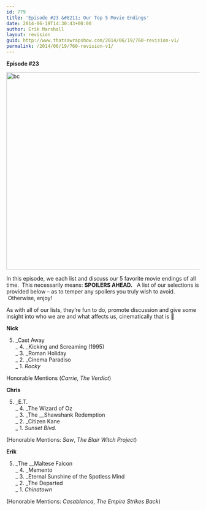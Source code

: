 ```yaml
---
id: 779
title: 'Episode #23 &#8211; Our Top 5 Movie Endings'
date: 2014-06-19T14:30:43+00:00
author: Erik Marshall
layout: revision
guid: http://www.thatsawrapshow.com/2014/06/19/760-revision-v1/
permalink: /2014/06/19/760-revision-v1/
---
```

**Episode #23**

[<img class="aligncenter size-full wp-image-772" src="http://www.thatsawrapshow.com/wp-content/uploads/2014/06/bc.jpg" alt="bc" width="750" height="516" srcset="http://www.thatsawrapshow.com/wp-content/uploads/2014/06/bc.jpg 750w, http://www.thatsawrapshow.com/wp-content/uploads/2014/06/bc-300x206.jpg 300w, http://www.thatsawrapshow.com/wp-content/uploads/2014/06/bc-436x300.jpg 436w" sizes="(max-width: 750px) 100vw, 750px" />](http://www.thatsawrapshow.com/wp-content/uploads/2014/06/bc.jpg)

In this episode, we each list and discuss our 5 favorite movie endings of all time.  This necessarily means: **SPOILERS AHEAD.**   A list of our selections is provided below &#8211; as to temper any spoilers you truly wish to avoid.  Otherwise, enjoy!

As with all of our lists, they&#8217;re fun to do, promote discussion and give some insight into who we are and what affects us, cinematically that is 🙂

**Nick**

5. _Cast Away  
_ 4. _Kicking and Screaming (1995)  
_ 3. _Roman Holiday  
_ 2. _Cinema Paradiso  
_ 1. _Rocky_

Honorable Mentions (_Carrie_, _The Verdict_)

**Chris**

5. _E.T.  
_ 4. _The Wizard of Oz  
_ 3. _The __Shawshank Redemption  
_ 2. _Citizen Kane  
_ 1. _Sunset Blvd._

(Honorable Mentions: _Saw_, _The Blair Witch Project_)

**Erik**

5. _The __Maltese Falcon  
_ 4. _Memento  
_ 3. _Eternal Sunshine of the Spotless Mind  
_ 2. _The Departed  
_ 1. _Chinatown_

(Honorable Mentions: _Casablanca_, _The Empire Strikes Back_)